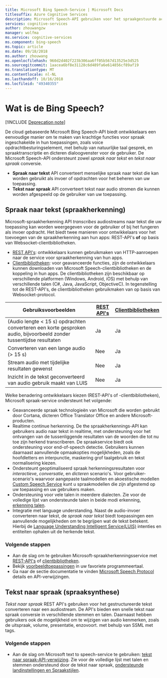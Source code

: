 ```yaml
---
title: Microsoft Bing Speech-Service | Microsoft Docs
titlesuffix: Azure Cognitive Services
description: Microsoft Speech-API gebruiken voor het spraakgestuurde acties toevoegen aan uw apps, met inbegrip van realtime-interactie met gebruikers.
services: cognitive-services
author: zhouwangzw
manager: wolfma
ms.service: cognitive-services
ms.component: bing-speech
ms.topic: article
ms.date: 09/18/2018
ms.author: zhouwang
ms.openlocfilehash: 960d2d402f223b306aa6ff05b567d13525e3d525
ms.sourcegitcommit: 1aacea6bf8e31128c6d489fa6e614856cf89af19
ms.translationtype: MT
ms.contentlocale: nl-NL
ms.lasthandoff: 10/16/2018
ms.locfileid: "49340355"
---
```

# <a name="what-is-bing-speech"></a>Wat is de Bing Speech?

[!INCLUDE [Deprecation note](../../../includes/cognitive-services-bing-speech-api-deprecation-note.md)]

De cloud gebaseerde Microsoft Bing Speech-API biedt ontwikkelaars een eenvoudige manier om te maken van krachtige functies voor spraak ingeschakelde in hun toepassingen, zoals voice opdrachtbesturingselement, met behulp van natuurlijke taal gesprek, en spraaktranscriptie en dicteren dialoogvenster voor de gebruiker. De Microsoft Speech-API ondersteunt zowel *spraak naar tekst* en *tekst naar spraak* conversie.

- **Spraak naar tekst** API converteert menselijke spraak naar tekst die kan worden gebruikt als invoer of opdrachten voor het beheren van uw toepassing.
- **Tekst naar spraak** API converteert tekst naar audio stromen die kunnen worden afgespeeld op de gebruiker van uw toepassing.

## <a name="speech-to-text-speech-recognition"></a>Spraak naar tekst (spraakherkenning)

Microsoft-spraakherkenning API *transcribes* audiostreams naar tekst die uw toepassing kan worden weergegeven voor de gebruiker of bij het fungeren als invoer opdracht. Het biedt twee manieren voor ontwikkelaars voor het toevoegen van de spraakherkenning aan hun apps: REST-API's **of** op basis van Websocket-clientbibliotheken.

- [REST API's](GetStarted/GetStartedREST.md): ontwikkelaars kunnen gebruikmaken van HTTP-aanroepen naar de service voor spraakherkenning van hun apps.
- [Clientbibliotheken](GetStarted/GetStartedClientLibraries.md): voor geavanceerde functies, zijn de ontwikkelaars kunnen downloaden van Microsoft Speech-clientbibliotheken en de koppeling in hun apps.  De clientbibliotheken zijn beschikbaar op verschillende platformen (Windows, Android, iOS) met behulp van verschillende talen (C#, Java, JavaScript, ObjectiveC). In tegenstelling tot de REST-API's, de clientbibliotheken gebruikmaken van op basis van Websocket-protocol.

| Gebruiksvoorbeelden | [REST API's](GetStarted/GetStartedREST.md) | [Clientbibliotheken](GetStarted/GetStartedClientLibraries.md) |
|-----|-----|-----|
| (Audio lengte < 15 s) opdrachten converteren een korte gesproken audio, bijvoorbeeld zonder tussentijdse resultaten | Ja | Ja |
| Converteren van een lange audio (> 15 s) | Nee | Ja |
| Stream audio met tijdelijke resultaten gewenst | Nee | Ja |
| Inzicht in de tekst geconverteerd van audio gebruik maakt van LUIS | Nee | Ja |

Welke benadering ontwikkelaars kiezen (REST-API's of -clientbibliotheken), Microsoft spraak-service ondersteunt het volgende:

- Geavanceerde spraak technologieën van Microsoft die worden gebruikt door Cortana, dicteren Office Translator Office en andere Microsoft-producten.
- Realtime continue herkenning. De the spraakherkennings-API kan gebruikers audio naar tekst in realtime, met ondersteuning voor het ontvangen van de tussenliggende resultaten van de woorden die tot nu toe zijn herkend transcriberen. De spraakservice biedt ook ondersteuning voor end-of-speech detectie. Gebruikers kunnen daarnaast aanvullende opmaakopties mogelijkheden, zoals de hoofdletters en interpunctie, maskering grof taalgebruik en tekst normalisering kiezen.
- Ondersteunt geoptimaliseerd spraak herkenningsresultaten voor *interactieve*, *conversatie*, en *dicteren* scenario's. Voor gebruiker-scenario's waarvoor aangepaste taalmodellen en akoestische modellen [Custom Speech Service](../custom-speech-service/cognitive-services-custom-speech-home.md) kunt u spraakmodellen die zijn afgestemd op uw toepassing en uw gebruikers maken.
- Ondersteuning voor vele talen in meerdere dialecten. Zie voor de volledige lijst van ondersteunde talen in beide modi erkenning, [erkenning talen](api-reference-rest/supportedlanguages.md).
- Integratie met language understanding. Naast de audio-invoer converteren naar tekst, de *spraak naar tekst* biedt toepassingen een aanvullende mogelijkheden om te begrijpen wat de tekst betekent. Hierbij de [Language Understanding Intelligent Service(LUIS)](../LUIS/what-is-luis.md) intenties en entiteiten ophalen uit de herkende tekst.

### <a name="next-steps"></a>Volgende stappen

- Aan de slag om te gebruiken Microsoft-spraakherkenningsservice met [REST-API's](GetStarted/GetStartedREST.md) of [clientbibliotheken](GetStarted/GetStartedClientLibraries.md).
- Bekijk [voorbeeldtoepassingen](samples.md) in uw favoriete programmeertaal.
- Ga naar de sectie documentatie te vinden [Microsoft Speech Protocol](API-Reference-REST/websocketprotocol.md) details en API-verwijzingen.

## <a name="text-to-speech-speech-synthesis"></a>Tekst naar spraak (spraaksynthese)

*Tekst naar spraak* REST API's gebruiken voor het gestructureerde tekst converteren naar een audiostream. De API's bieden een snelle tekst naar spraak conversie in verschillende stemmen en talen. Daarnaast hebben gebruikers ook de mogelijkheid om te wijzigen van audio kenmerken, zoals de uitspraak, volume, presentatie, enzovoort. met behulp van SSML met tags.

### <a name="next-steps"></a>Volgende stappen

- Aan de slag om Microsoft text to speech-service te gebruiken: [tekst naar spraak-API-verwijzing](api-reference-rest/bingvoiceoutput.md). Zie voor de volledige lijst met talen en stemmen ondersteund door de tekst naar spraak, [ondersteunde landinstellingen en Spraakstijlen](api-reference-rest/bingvoiceoutput.md#SupLocales).
